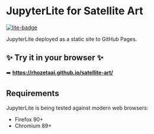 # JupyterLite for Satellite Art

[![lite-badge](https://jupyterlite.rtfd.io/en/latest/_static/badge.svg)](https://rhozetaai.github.io/satellite-art/)

JupyterLite deployed as a static site to GitHub Pages.

## ✨ Try it in your browser ✨

➡️ **https://rhozetaai.github.io/satellite-art/**

## Requirements

JupyterLite is being tested against modern web browsers:

- Firefox 90+
- Chromium 89+
